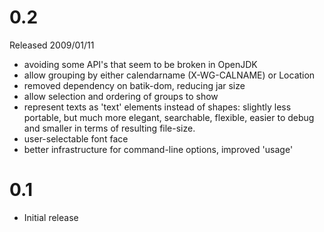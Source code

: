 # 0.2 #

Released 2009/01/11

  * avoiding some API's that seem to be broken in OpenJDK
  * allow grouping by either calendarname (X-WG-CALNAME) or Location
  * removed dependency on batik-dom, reducing jar size
  * allow selection and ordering of groups to show
  * represent texts as 'text' elements instead of shapes: slightly less portable, but much more elegant, searchable, flexible, easier to debug and smaller in terms of resulting file-size.
  * user-selectable font face
  * better infrastructure for command-line options, improved 'usage'

# 0.1 #

  * Initial release